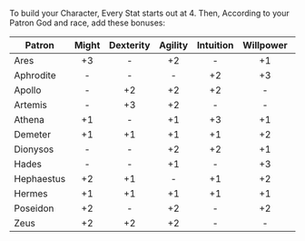 To build your Character, Every Stat starts out at 4.
Then, According to your Patron God and race, add these bonuses:

| Patron     | Might | Dexterity | Agility | Intuition | Willpower | Stealth |
| ---------- |:-----:|:---------:|:-------:|:---------:|:---------:|:-------:|
| Ares       |  +3   |     -     |   +2    |     -     |    +1     |    -    |
| Aphrodite  |   -   |     -     |    -    |    +2     |    +3     |   +1    |
| Apollo     |   -   |    +2     |   +2    |    +2     |     -     |    -    |
| Artemis    |   -   |    +3     |   +2    |     -     |     -     |   +1    |
| Athena     |  +1   |     -     |   +1    |    +3     |    +1     |    -    |
| Demeter    |  +1   |    +1     |   +1    |    +1     |    +2     |    -    |
| Dionysos   |   -   |     -     |   +2    |    +2     |    +1     |   +1    |
| Hades      |   -   |     -     |   +1    |     -     |    +3     |   +2    |
| Hephaestus |  +2   |    +1     |    -    |    +1     |    +2     |    -    |
| Hermes     |  +1   |    +1     |   +1    |    +1     |    +1     |   +1    |
| Poseidon   |  +2   |     -     |   +2    |     -     |    +2     |    -    |
| Zeus       |  +2   |    +2     |   +2    |     -     |     -     |    -    |

